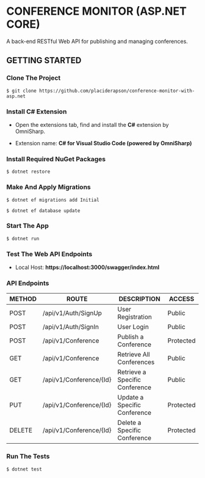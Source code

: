# CONFERENCE MONITOR (ASP.NET CORE)
A back-end RESTful Web API for publishing and managing conferences.

## GETTING STARTED

### Clone The Project

```
$ git clone https://github.com/placiderapson/conference-monitor-with-asp.net
```

### Install C# Extension

- Open the extensions tab, find and install the **C#** extension by OmniSharp. 

- Extension name: **C# for Visual Studio Code (powered by OmniSharp)**


### Install Required NuGet Packages

```
$ dotnet restore
```

### Make And Apply Migrations

```
$ dotnet ef migrations add Initial 
```
```
$ dotnet ef database update 
```

### Start The App

```
$ dotnet run 
```

### Test The Web API Endpoints

- Local Host: **https://localhost:3000/swagger/index.html**

### API Endpoints

| METHOD | ROUTE | DESCRIPTION | ACCESS |
|--------|----------------|-------------|-----------------|
|  POST  | /api/v1/Auth/SignUp | User Registration | Public |
|  POST  | /api/v1/Auth/SignIn | User Login | Public |
|  POST  | /api/v1/Conference | Publish a Conference | Protected |
|  GET  | /api/v1/Conference | Retrieve All Conferences | Public |
|  GET  | /api/v1/Conference/{Id} | Retrieve a Specific Conference | Public |
|  PUT  | /api/v1/Conference/{Id} | Update a Specific Conference | Protected |
|  DELETE | /api/v1/Conference/{Id} | Delete a Specific Conference | Protected |

### Run The Tests

```
$ dotnet test
```
